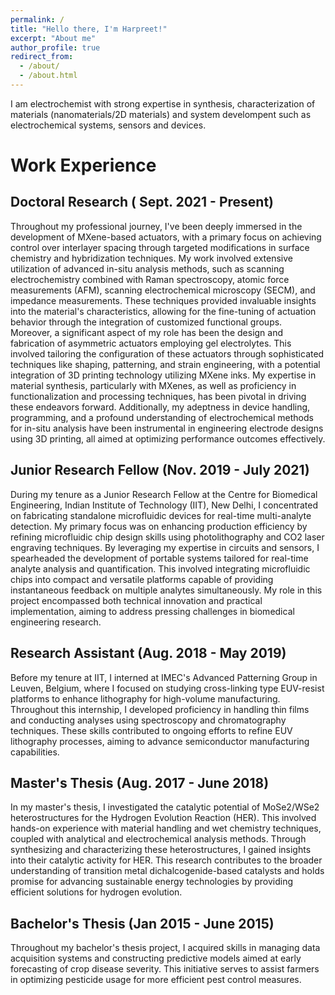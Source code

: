 ```yaml
---
permalink: /
title: "Hello there, I'm Harpreet!"
excerpt: "About me"
author_profile: true
redirect_from: 
  - /about/
  - /about.html
---
```


I am electrochemist with strong expertise in synthesis, characterization of materials (nanomaterials/2D materials) and system develompent such as electrochemical systems, sensors and devices.

# Work Experience
## Doctoral Research ( Sept. 2021 - Present)
Throughout my professional journey, I've been deeply immersed in the development of MXene-based actuators, with a primary focus on achieving control over interlayer spacing through targeted modifications in surface chemistry and hybridization techniques. My work involved extensive utilization of advanced in-situ analysis methods, such as scanning electrochemistry combined with Raman spectroscopy, atomic force measurements (AFM), scanning electrochemical microscopy (SECM), and impedance measurements. These techniques provided invaluable insights into the material's characteristics, allowing for the fine-tuning of actuation behavior through the integration of customized functional groups. Moreover, a significant aspect of my role has been the design and fabrication of asymmetric actuators employing gel electrolytes. This involved tailoring the configuration of these actuators through sophisticated techniques like shaping, patterning, and strain engineering, with a potential integration of 3D printing technology utilizing MXene inks.
My expertise in material synthesis, particularly with MXenes, as well as proficiency in functionalization and processing techniques, has been pivotal in driving these endeavors forward. Additionally, my adeptness in device handling, programming, and a profound understanding of electrochemical methods for in-situ analysis have been instrumental in engineering electrode designs using 3D printing, all aimed at optimizing performance outcomes effectively.

## Junior Research Fellow (Nov. 2019 - July 2021)

During my tenure as a Junior Research Fellow at the Centre for Biomedical Engineering, Indian Institute of Technology (IIT), New Delhi, I concentrated on fabricating standalone microfluidic devices for real-time multi-analyte detection. My primary focus was on enhancing production efficiency by refining microfluidic chip design skills using photolithography and CO2 laser engraving techniques. 
By leveraging my expertise in circuits and sensors, I spearheaded the development of portable systems tailored for real-time analyte analysis and quantification. This involved integrating microfluidic chips into compact and versatile platforms capable of providing instantaneous feedback on multiple analytes simultaneously. My role in this project encompassed both technical innovation and practical implementation, aiming to address pressing challenges in biomedical engineering research.

## Research Assistant (Aug. 2018 - May 2019)

Before my tenure at IIT, I interned at IMEC's Advanced Patterning Group in Leuven, Belgium, where I focused on studying cross-linking type EUV-resist platforms to enhance lithography for high-volume manufacturing. Throughout this internship, I developed proficiency in handling thin films and conducting analyses using spectroscopy and chromatography techniques. These skills contributed to ongoing efforts to refine EUV lithography processes, aiming to advance semiconductor manufacturing capabilities.

## Master's Thesis (Aug. 2017 - June 2018)

In my master's thesis, I investigated the catalytic potential of MoSe2/WSe2 heterostructures for the Hydrogen Evolution Reaction (HER). This involved hands-on experience with material handling and wet chemistry techniques, coupled with analytical and electrochemical analysis methods. Through synthesizing and characterizing these heterostructures, I gained insights into their catalytic activity for HER. This research contributes to the broader understanding of transition metal dichalcogenide-based catalysts and holds promise for advancing sustainable energy technologies by providing efficient solutions for hydrogen evolution.

## Bachelor's Thesis (Jan 2015 - June 2015)

Throughout my bachelor's thesis project, I acquired skills in managing data acquisition systems and constructing predictive models aimed at early forecasting of crop disease severity. This initiative serves to assist farmers in optimizing pesticide usage for more efficient pest control measures.
